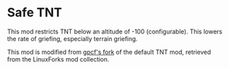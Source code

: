 # Safe TNT

This mod restricts TNT below an altitude of -100 (configurable). This lowers the rate of griefing, especially terrain griefing.

This mod is modified from [gpcf's fork](https://forum.minetest.net/viewtopic.php?t=15713) of the default TNT mod, retrieved from the LinuxForks mod collection.
